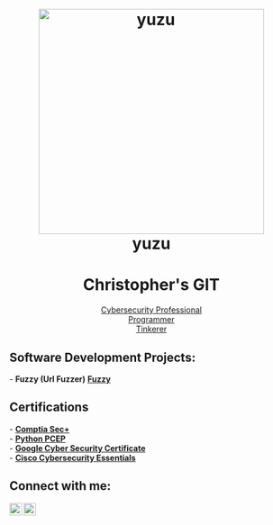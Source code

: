 <h1 align="center">
  <br>
  <a href="https://yuzu-emu.org/"><img src="https://github.com/ChristophersGIT/ChristophersGIT/assets/147352832/75c37a82-972a-4811-9330-d8ef6e9d905c" alt="yuzu" width="400"></a>
  <br>
  <b>yuzu</b>
  <br>
</h1>

<div style="text-align: center;">
  <h1>Christopher's GIT</h1>
  <a href="https://www.linkedin.com/in/christopher-dsouza-it/">Cybersecurity Professional</a> <br/>
  <a href="https://github.com/ChristophersGIT/ChristophersGIT">Programmer</a> <br/>
  <a href="https://github.com/ChristophersGIT/ChristophersGIT">Tinkerer</a>
</div>


<h2>Software Development Projects:</h2>
- <b>Fuzzy (Url Fuzzer)</b>  <b><a href="https://github.com/ChristophersGIT/Fuzzy/tree/main">Fuzzy</a></b><br/>
  
<h2>Certifications</h2>
- <b><a href="https://drive.google.com/file/d/1Gw0Xwdn2GvhdU3Nm7iDwDhyg5rJZh8Ih/view?usp=sharing">Comptia Sec+</a></b><br/>
- <b><a href="https://drive.google.com/file/d/1DF5gGo3CpHPV-hHHQfantZb8vqEswJii/view?usp=sharing">Python PCEP</a></b><br/>
- <b><a href="https://drive.google.com/file/d/1GT3LuRzCPcGy5_7CMmPX3Z3Mj8jCDwbH/view?usp=sharing">Google Cyber Security Certificate</a></b><br/>
- <b><a href="https://drive.google.com/file/d/1qnClDNjnxI2_b4HApUB9IQQrCkzOdwyb/view?usp=sharing">Cisco Cybersecurity Essentials</a></b><br/>

<h2>Connect with me:</h2>

[<img align="left" alt="null | YouTube" width="22px" src="https://cdn.jsdelivr.net/npm/simple-icons@v3/icons/youtube.svg" />][youtube]
[<img align="left" alt="null | LinkedIn" width="22px" src="https://cdn.jsdelivr.net/npm/simple-icons@v3/icons/linkedin.svg" />][linkedin]

[youtube]: https://www.youtube.com/
[linkedin]: https://www.linkedin.com/in/christopher-dsouza-it/
